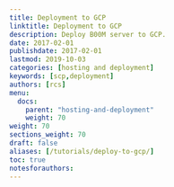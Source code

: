 ```yaml
---
title: Deployment to GCP
linktitle: Deployment to GCP
description: Deploy B00M server to GCP. 
date: 2017-02-01
publishdate: 2017-02-01
lastmod: 2019-10-03
categories: [hosting and deployment]
keywords: [scp,deployment]
authors: [rcs]
menu:
  docs:
    parent: "hosting-and-deployment"
    weight: 70
weight: 70
sections_weight: 70
draft: false
aliases: [/tutorials/deploy-to-gcp/]
toc: true
notesforauthors:
---
```


